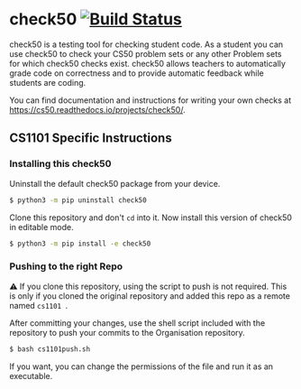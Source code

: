 # check50 [![Build Status](https://www.travis-ci.org/cs50/check50.svg?branch=develop)](https://www.travis-ci.org/cs50/check50)

check50 is a testing tool for checking student code. As a student you can use check50 to check your CS50 problem sets or any other Problem sets for which check50 checks exist. check50 allows teachers to automatically grade code on correctness and to provide automatic feedback while students are coding.

You can find documentation and instructions for writing your own checks at https://cs50.readthedocs.io/projects/check50/.

## CS1101 Specific Instructions

### Installing this check50

Uninstall the default check50 package from your device.
```sh
$ python3 -m pip uninstall check50
```

Clone this repository and don't `cd` into it. Now install this version of check50 in editable mode.
```sh
$ python3 -m pip install -e check50
```

### Pushing to the right Repo

⚠ If you clone this repository, using the script to push is not required. This is only if you cloned the original repository and added this repo as a remote named `cs1101 `.

After committing your changes, use the shell script included with the repository to push your commits to the Organisation repository.
```sh
$ bash cs1101push.sh
```
If you want, you can change the permissions of the file and run it as an executable.
